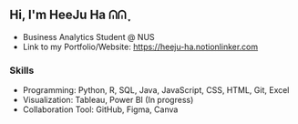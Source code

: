 ## Hi, I'm HeeJu Ha  ᕬᕬ ִֶָ 
- Business Analytics Student @ NUS
- Link to my Portfolio/Website: https://heeju-ha.notionlinker.com

### Skills
- Programming: Python, R, SQL, Java, JavaScript, CSS, HTML, Git, Excel
- Visualization: Tableau, Power BI (In progress)
- Collaboration Tool: GitHub, Figma, Canva
